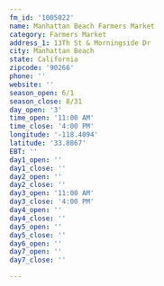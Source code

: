 ```yaml
---
fm_id: '1005022'
name: Manhattan Beach Farmers Market
category: Farmers Market
address_1: 13Th St & Morningside Dr
city: Manhattan Beach
state: California
zipcode: '90266'
phone: ''
website: ''
season_open: 6/1
season_close: 8/31
day_open: '3'
time_open: '11:00 AM'
time_close: '4:00 PM'
longitude: '-118.4094'
latitude: '33.8867'
EBT: ''
day1_open: ''
day1_close: ''
day2_open: ''
day2_close: ''
day3_open: '11:00 AM'
day3_close: '4:00 PM'
day4_open: ''
day4_close: ''
day5_open: ''
day5_close: ''
day6_open: ''
day7_open: ''
day7_close: ''

---
```

